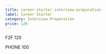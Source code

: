 ```yaml
---
title: career-starter-interview-preparation
label: Career Starter
category: Interview Preparation
price: 120
---
```

F2F 120 

PHONE 100
